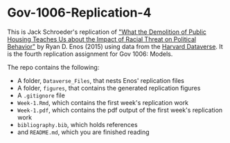 # Gov-1006-Replication-4

This is Jack Schroeder's replication of ["What the Demolition of Public Housing Teaches Us about the Impact of Racial Threat on Political Behavior"](https://scholar.harvard.edu/files/renos/files/enoschicago.pdf) by Ryan D. Enos (2015) using data from the [Harvard Dataverse](https://dataverse.harvard.edu/dataset.xhtml?persistentId=doi:10.7910/DVN/26612). It is the fourth replication assignment for Gov 1006: Models.

The repo contains the following:
* A folder, `Dataverse_Files`, that nests Enos' replication files
* A folder, `figures`, that contains the generated replication figures
* A `.gitignore` file  
* `Week-1.Rmd`, which contains the first week's replication work  
* `Week-1.pdf`, which contains the pdf output of the first week's replication work
* `bibliography.bib`, which holds references  
* and `README.md`, which you are finished reading  

